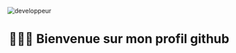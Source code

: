 ![developpeur](https://user-images.githubusercontent.com/27373255/130367636-a30bb816-783c-490a-ac8a-b70ebb2de271.gif)
<h1 align=center> 🙋🏻‍♂️  Bienvenue sur mon profil github </h1>
<h2 align=center clor="blue> Je m'appelle Ali, je suis un développeur informatique qui s'est spécialisé au fil des années, sur la conception d'applications orientées web et de sites internet. </h2>

test
